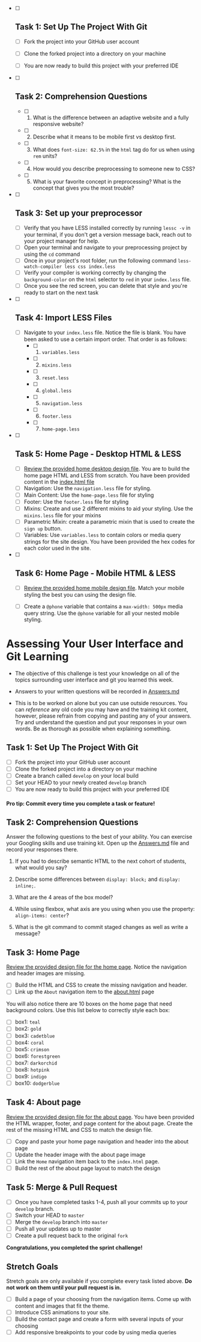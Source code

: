 - [ ] ## Task 1: Set Up The Project With Git
  - [ ] Fork the project into your GitHub user account
  - [ ] Clone the forked project into a directory on your machine
  - [ ] You are now ready to build this project with your preferred IDE


- [ ] ## Task 2: Comprehension Questions
  - [ ] 1. What is the difference between an adaptive website and a fully responsive website?
  - [ ] 2. Describe what it means to be mobile first vs desktop first.
  - [ ] 3. What does `font-size: 62.5%` in the `html` tag do for us when using `rem` units?
  - [ ] 4. How would you describe preprocessing to someone new to CSS?
  - [ ] 5. What is your favorite concept in preprocessing?  What is the concept that gives you the most trouble?

- [ ] ## Task 3: Set up your preprocessor
  - [ ] Verify that you have LESS installed correctly by running `lessc -v` in your terminal, if you don't get a version message back, reach out to your project manager for help.
  - [ ] Open your terminal and navigate to your preprocessing project by using the `cd` command
  - [ ] Once in your project's root folder, run the following command `less-watch-compiler less css index.less`
  - [ ] Verify your compiler is working correctly by changing the `background-color` on the `html` selector to `red` in your `index.less` file.
  - [ ] Once you see the red screen, you can delete that style and you're ready to start on the next task

- [ ] ## Task 4: Import LESS Files
  - [ ] Navigate to your `index.less` file. Notice the file is blank.  You have been asked to use a certain import order. That order is as follows:
    - [ ] 1. `variables.less`
    - [ ] 2. `mixins.less`
    - [ ] 3. `reset.less`
    - [ ] 4. `global.less`
    - [ ] 5. `navigation.less`
    - [ ] 6. `footer.less`
    - [ ] 7. `home-page.less`

- [ ] ## Task 5: Home Page - Desktop HTML & LESS
  - [ ] [Review the provided home desktop design file](design-files/home-desktop.png). You are to build the home page HTML and LESS from scratch.  You have been provided content in the [index.html file](index.html)
  - [ ] Navigation: Use the `navigation.less` file for styling.
  - [ ] Main Content: Use the `home-page.less` file for styling
  - [ ] Footer: Use the `footer.less` file for styling
  - [ ] Mixins: Create and use 2 different mixins to aid your styling.  Use the `mixins.less` file for your mixins
  - [ ] Parametric Mixin: create a parametric mixin that is used to create the `sign up` button.
  - [ ] Variables: Use `variables.less` to contain colors or media query strings for the site design.  You have been provided the hex codes for each color used in the site.

- [ ] ## Task 6: Home Page - Mobile HTML & LESS
  - [ ] [Review the provided home mobile design file](design-files/home-mobile.png). Match your mobile styling the best you can using the design file.
  - [ ] Create a `@phone` variable that contains a `max-width: 500px` media query string.  Use the `@phone` variable for all your nested mobile styling.





# Assessing Your User Interface and Git Learning

* The objective of this challenge is test your knowledge on all of the topics surrounding user interface and git you learned this week.

* Answers to your written questions will be recorded in [Answers.md](Answers.md)

* This is to be worked on alone but you can use outside resources. You can _reference_ any old code you may have and the training kit content, however, please refrain from copying and pasting any of your answers. Try and understand the question and put your responses in your own words. Be as thorough as possible when explaining something.



## Task 1: Set Up The Project With Git

* [ ] Fork the project into your GitHub user account
* [ ] Clone the forked project into a directory on your machine
* [ ] Create a branch called `develop` on your local build
* [ ] Set your HEAD to your newly created `develop` branch
* [ ] You are now ready to build this project with your preferred IDE

#### Pro tip: Commit every time you complete a task or feature!

## Task 2: Comprehension Questions
Answer the following questions to the best of your ability. You can exercise your Googling skills and use training kit.  Open up the [Answers.md](Answers.md) file and record your responses there.

1. If you had to describe semantic HTML to the next cohort of students, what would you say?

2. Describe some differences between ```display: block;``` and ```display: inline;```.

3. What are the 4 areas of the box model?

4. While using flexbox, what axis are you using when you use the property: ```align-items: center```?

5. What is the git command to commit staged changes as well as write a message?

## Task 3: Home Page
[Review the provided design file for the home page](design-files/home.png).  Notice the navigation and header images are missing.  
* [ ] Build the HTML and CSS to create the missing navigation and header.
* [ ] Link up the `About` navigation item to the [about.html](about.html) page

You will also notice there are 10 boxes on the home page that need background colors.  Use this list below to correctly style each box:
* [ ] box1: `teal`
* [ ] box2: `gold`
* [ ] box3: `cadetblue`
* [ ] box4: `coral`
* [ ] box5: `crimson`
* [ ] box6: `forestgreen`
* [ ] box7: `darkorchid`
* [ ] box8: `hotpink`
* [ ] box9: `indigo`
* [ ] box10: `dodgerblue`

## Task 4: About page
[Review the provided design file for the about page](design-files/about.png). You have been provided the HTML wrapper, footer, and page content for the about page. Create the rest of the missing HTML and CSS to match the design file.
* [ ] Copy and paste your home page navigation and header into the about page
* [ ] Update the header image with the about page image
* [ ] Link the `Home` navigation item back to the `index.html` page.
* [ ] Build the rest of the about page layout to match the design

## Task 5: Merge & Pull Request
* [ ] Once you have completed tasks 1-4, push all your commits up to your `develop` branch.  
* [ ] Switch your HEAD to `master`
* [ ] Merge the `develop` branch into `master`
* [ ] Push all your updates up to master
* [ ] Create a pull request back to the original `fork`

**Congratulations, you completed the sprint challenge!**

## Stretch Goals
Stretch goals are only available if you complete every task listed above.  **Do not work on them until your pull request is in.**
* [ ] Build a page of your choosing from the navigation items.  Come up with content and images that fit the theme.  
* [ ] Introduce CSS animations to your site.
* [ ] Build the contact page and create a form with several inputs of your choosing
* [ ] Add responsive breakpoints to your code by using media queries
